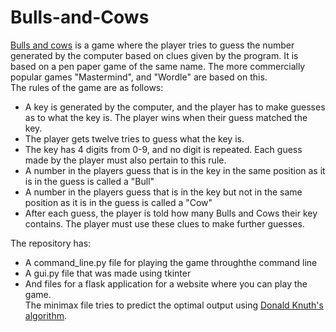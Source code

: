 # Bulls-and-Cows
<a href="https://en.wikipedia.org/wiki/Bulls_and_Cows"> Bulls and cows</a> is a game where the player tries to guess the number generated by the computer based on clues given by the program. It is based on a pen paper game of the same name. The more commercially popular games "Mastermind", and "Wordle" are based on this.<br>
The rules of the game are as follows:
<ul>
  <li>A key is generated by the computer, and the player has to make guesses as to what the key is. The player wins when their guess matched the key.</li>
  <li>The player gets twelve tries to guess what the key is.</li>
  <li>The key has 4 digits from 0-9, and no digit is repeated. Each guess made by the player must also pertain to this rule.</li>
  <li>A number in the players guess that is in the key in the same position as it is in the guess is called a "Bull"</li>
  <li>A number in the players guess that is in the key but not in the same position as it is in the guess is called a "Cow"</li>
  <li>After each guess, the player is told how many Bulls and Cows their key contains. The player must use these clues to make further guesses.</li>
</ul>
The repository has:
<ul>
  <li> A command_line.py file for playing the game throughthe command line</li>
  <li> A gui.py file that was made using tkinter</li>
  <li> And files for a flask application for a website where you can play the game.</li>
The minimax file tries to predict the optimal output using <a href="http://www.cs.uni.edu/~wallingf/teaching/cs3530/resources/knuth-mastermind.pdf">Donald Knuth's algorithm</a>.
